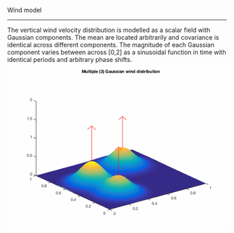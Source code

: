 Wind model
**********

The vertical wind velocity distribution is modelled as a scalar field with Gaussian components.
The mean are located arbitrarily and covariance is identical across different components. 
The magnitude of each Gaussian component varies between across [0,2] as a sinusoidal function in time with identical periods and arbitrary phase shifts.
![](win3.gif)
